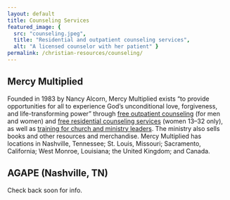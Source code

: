 ```yaml
---
layout: default
title: Counseling Services
featured_image: {
  src: "counseling.jpeg",
  title: "Residential and outpatient counseling services",
  alt: "A licensed counselor with her patient" }
permalink: /christian-resources/counseling/
---
```


## Mercy Multiplied

Founded in 1983 by Nancy Alcorn, Mercy Multiplied exists “to provide opportunities for all to experience God’s unconditional love, forgiveness, and life-transforming power” through [free outpatient counseling](https://mercymultiplied.com/locations/outpatient/) (for men and women) and [free residential counseling services](https://mercymultiplied.com/residential-program/) (women 13–32 only), as well as [training for church and ministry leaders](https://mercymultiplied.com/outreach/). The ministry also sells books and other resources and merchandise. Mercy Multiplied has locations in Nashville, Tennessee; St. Louis, Missouri; Sacramento, California; West Monroe, Louisiana; the United Kingdom; and Canada.

## AGAPE (Nashville, TN)

Check back soon for info.